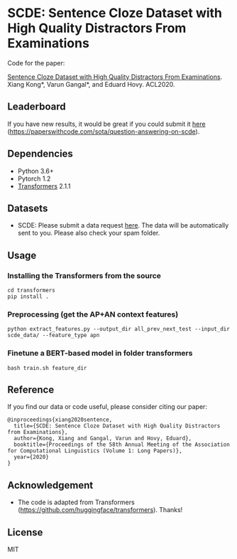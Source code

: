 # SCDE: Sentence Cloze Dataset with High Quality Distractors From Examinations

Code for the paper:

[Sentence Cloze Dataset with High Quality Distractors From Examinations](https://arxiv.org/abs/2004.12934). Xiang Kong*, Varun Gangal*, and Eduard Hovy. ACL2020.

## Leaderboard
If you have new results, it would be great if you could submit it [here](https://paperswithcode.com/sota/question-answering-on-scde) (https://paperswithcode.com/sota/question-answering-on-scde).

## Dependencies
* Python 3.6+
* Pytorch 1.2
* [Transformers](https://github.com/huggingface/transformers) 2.1.1

## Datasets
* SCDE:
    Please submit a data request [here](https://vgtomahawk.github.io/sced.html). The data will be automatically sent to you. Please also check your spam folder.

## Usage
### Installing the Transformers from the source
    cd transformers
    pip install .
### Preprocessing (get the AP+AN context features)
    python extract_features.py --output_dir all_prev_next_test --input_dir scde_data/ --feature_type apn
### Finetune a BERT-based model in folder transformers
    bash train.sh feature_dir

## Reference
If you find our data or code useful, please consider citing our paper:
```
@inproceedings{xiang2020sentence,
  title={SCDE: Sentence Cloze Dataset with High Quality Distractors from Examinations},
  author={Kong, Xiang and Gangal, Varun and Hovy, Eduard},
  booktitle={Proceedings of the 58th Annual Meeting of the Association for Computational Linguistics (Volume 1: Long Papers)},
  year={2020}
}
```

## Acknowledgement
* The code is adapted from Transformers (https://github.com/huggingface/transformers). Thanks!

## License
MIT



